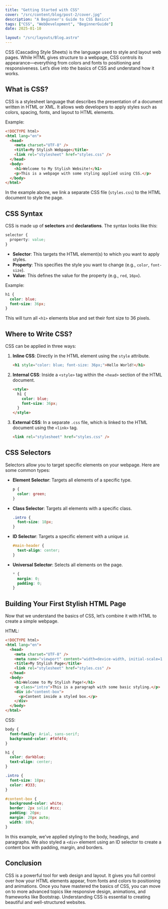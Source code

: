 ```yaml
---
title: "Getting Started with CSS"
cover: "/src/content/blog/post-2/cover.jpg"
description: "A Beginner's Guide to CSS Basics"
tags: ["CSS", "WebDevelopment", "BeginnerGuide"]
date: 2025-01-10

layout: "/src/layouts/Blog.astro"
---
```


CSS (Cascading Style Sheets) is the language used to style and layout web pages. While HTML gives structure to a webpage, CSS controls its appearance—everything from colors and fonts to positioning and responsiveness. Let’s dive into the basics of CSS and understand how it works.

## What is CSS?

CSS is a stylesheet language that describes the presentation of a document written in HTML or XML. It allows web developers to apply styles such as colors, spacing, fonts, and layout to HTML elements.

Example:

```html
<!DOCTYPE html>
<html lang="en">
  <head>
    <meta charset="UTF-8" />
    <title>My Stylish Webpage</title>
    <link rel="stylesheet" href="styles.css" />
  </head>
  <body>
    <h1>Welcome to My Stylish Website!</h1>
    <p>This is a webpage with some styling applied using CSS.</p>
  </body>
</html>
```

In the example above, we link a separate CSS file (`styles.css`) to the HTML document to style the page.

## CSS Syntax

CSS is made up of **selectors** and **declarations**. The syntax looks like this:

```css
selector {
  property: value;
}
```

- **Selector**: This targets the HTML element(s) to which you want to apply styles.
- **Property**: This specifies the style you want to change (e.g., `color`, `font-size`).
- **Value**: This defines the value for the property (e.g., `red`, `16px`).

Example:

```css
h1 {
  color: blue;
  font-size: 36px;
}
```

This will turn all `<h1>` elements blue and set their font size to 36 pixels.

## Where to Write CSS?

CSS can be applied in three ways:

1. **Inline CSS**: Directly in the HTML element using the `style` attribute.
   ```html
   <h1 style="color: blue; font-size: 36px;">Hello World!</h1>
   ```
2. **Internal CSS**: Inside a `<style>` tag within the `<head>` section of the HTML document.

   ```html
   <style>
     h1 {
       color: blue;
       font-size: 36px;
     }
   </style>
   ```

3. **External CSS**: In a separate `.css` file, which is linked to the HTML document using the `<link>` tag.
   ```html
   <link rel="stylesheet" href="styles.css" />
   ```

## CSS Selectors

Selectors allow you to target specific elements on your webpage. Here are some common types:

- **Element Selector**: Targets all elements of a specific type.

  ```css
  p {
    color: green;
  }
  ```

- **Class Selector**: Targets all elements with a specific class.

  ```css
  .intro {
    font-size: 18px;
  }
  ```

- **ID Selector**: Targets a specific element with a unique `id`.

  ```css
  #main-header {
    text-align: center;
  }
  ```

- **Universal Selector**: Selects all elements on the page.
  ```css
  * {
    margin: 0;
    padding: 0;
  }
  ```

## Building Your First Stylish HTML Page

Now that we understand the basics of CSS, let’s combine it with HTML to create a simple webpage.

HTML:

```html
<!DOCTYPE html>
<html lang="en">
  <head>
    <meta charset="UTF-8" />
    <meta name="viewport" content="width=device-width, initial-scale=1.0" />
    <title>My Stylish Page</title>
    <link rel="stylesheet" href="styles.css" />
  </head>
  <body>
    <h1>Welcome to My Stylish Page!</h1>
    <p class="intro">This is a paragraph with some basic styling.</p>
    <div id="content-box">
      <p>Content inside a styled box.</p>
    </div>
  </body>
</html>
```

CSS:

```css
body {
  font-family: Arial, sans-serif;
  background-color: #f4f4f4;
}

h1 {
  color: darkblue;
  text-align: center;
}

.intro {
  font-size: 18px;
  color: #333;
}

#content-box {
  background-color: white;
  border: 2px solid #ccc;
  padding: 20px;
  margin: 20px auto;
  width: 80%;
}
```

In this example, we’ve applied styling to the body, headings, and paragraphs. We also styled a `<div>` element using an ID selector to create a content box with padding, margin, and borders.

## Conclusion

CSS is a powerful tool for web design and layout. It gives you full control over how your HTML elements appear, from fonts and colors to positioning and animations. Once you have mastered the basics of CSS, you can move on to more advanced topics like responsive design, animations, and frameworks like Bootstrap. Understanding CSS is essential to creating beautiful and well-structured websites.
